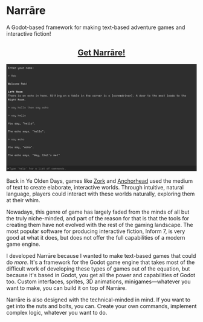 # Narrāre

A Godot-based framework for making text-based adventure games and interactive fiction!

<h2 align="center"><a href="https://github.com/RebUnderwood/Narrare">Get Narrāre!</a></h2>

![Screenshot](img/narrare_screenshot.jpg)

Back in Ye Olden Days, games like [Zork](https://en.wikipedia.org/wiki/Zork) and [Anchorhead](https://en.wikipedia.org/wiki/Anchorhead) used the medium of text to create elaborate, interactive worlds. Through intuitive, natural language, players could interact with these worlds naturally, exploring them at their whim.

Nowadays, this genre of game has largely faded from the minds of all but the truly niche-minded, and part of the reason for that is that the tools for creating them have not evolved with the rest of the gaming landscape. The most popular software for producing interactive fiction, Inform 7, is very good at what it does, but does not offer the full capabilities of a modern game engine.

I developed Narrāre because I wanted to make text-based games that could do *more*. It's a framework for the Godot game engine that takes most of the difficult work of developing these types of games out of the equation, but because it's based in Godot, you get all the power and capabilities of Godot too. Custom interfaces, sprites, 3D animations, minigames—whatever you want to make, you can build it on top of Narrāre.

Narrāre is also designed with the technical-minded in mind. If you want to get into the nuts and bolts, you can. Create your own commands, implement complex logic, whatever you want to do.